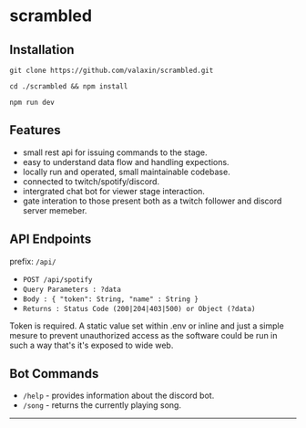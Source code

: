 # scrambled

## Installation

`git clone https://github.com/valaxin/scrambled.git`

`cd ./scrambled && npm install`

`npm run dev`

## Features

- small rest api for issuing commands to the stage.
- easy to understand data flow and handling expections.
- locally run and operated, small maintainable codebase.
- connected to twitch/spotify/discord.
- intergrated chat bot for viewer stage interaction.
- gate interation to those present both as a twitch follower and discord server memeber.

## API Endpoints

prefix: `/api/`

- `POST /api/spotify`
- `Query Parameters : ?data` 
- `Body : { "token": String, "name" : String }`
- `Returns : Status Code (200|204|403|500) or Object (?data)`

Token is required. A static value set within .env or inline and just a simple mesure to prevent unauthorized access as the software could be run in such a way that's it's exposed to wide web.

## Bot Commands

- `/help` - provides information about the discord bot.
- `/song` - returns the currently playing song. 

---
